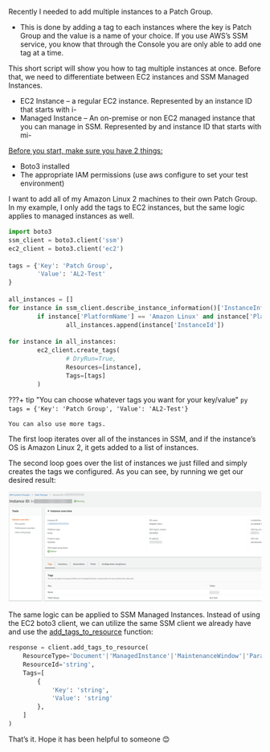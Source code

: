 Recently I needed to add multiple instances to a Patch Group.
- This is done by adding a tag to each instances where the key is Patch Group and the value is a name of your choice.
If you use AWS’s SSM service, you know that through the Console you are only able to add one tag at a time.

This short script will show you how to tag multiple instances at once.
Before that, we need to differentiate between EC2 instances and SSM Managed Instances.

* EC2 Instance – a regular EC2 instance. Represented by an instance ID that starts with i-
* Managed Instance – An on-premise or non EC2 managed instance that you can manage in SSM. Represented by and instance ID that starts with mi-

<u>Before you start, make sure you have 2 things:</u>

- Boto3 installed
- The appropriate IAM permissions (use aws configure to set your test environment)

I want to add all of my Amazon Linux 2 machines to their own Patch Group.
In my example, I only add the tags to EC2 instances, but the same logic applies to managed instances as well.

```py
import boto3
ssm_client = boto3.client('ssm')
ec2_client = boto3.client('ec2')
 
tags = {'Key': 'Patch Group',
        'Value': 'AL2-Test'
}
 
all_instances = []
for instance in ssm_client.describe_instance_information()['InstanceInformationList']:
        if instance['PlatformName'] == 'Amazon Linux' and instance['PlatformVersion'] == '2':
                all_instances.append(instance['InstanceId'])
 
for instance in all_instances:
        ec2_client.create_tags(
                # DryRun=True,
                Resources=[instance],
                Tags=[tags]
        )
```

???+ tip "You can choose whatever tags you want for your key/value"
    ```py
    tags = {'Key': 'Patch Group',
        'Value': 'AL2-Test'}
    ```

    You can also use more tags.

The first loop iterates over all of the instances in SSM, and if the instance’s OS is Amazon Linux 2, it gets added to a list of instances.

The second loop goes over the list of instances we just filled and simply creates the tags we configured.
As you can see, by running we get our desired result:

![](images/aws/ssm-patch-group/ssm1.png)

The same logic can be applied to SSM Managed Instances. Instead of using the EC2 boto3 client, we can utilize the same SSM client we already have and use the [add_tags_to_resource](https://boto3.amazonaws.com/v1/documentation/api/latest/reference/services/ssm.html#SSM.Client.add_tags_to_resource) function:
```py
response = client.add_tags_to_resource(
    ResourceType='Document'|'ManagedInstance'|'MaintenanceWindow'|'Parameter'|'PatchBaseline'|'OpsItem'|'OpsMetadata',
    ResourceId='string',
    Tags=[
        {
            'Key': 'string',
            'Value': 'string'
        },
    ]
)
```

That’s it.
Hope it has been helpful to someone 😊